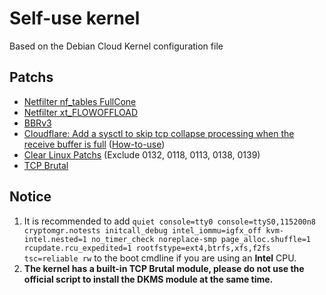 # Self-use kernel

Based on the Debian Cloud Kernel configuration file

## Patchs

- [Netfilter nf_tables FullCone](https://gitlab.com/xanmod/linux-patches/-/blob/master/linux-6.6.y-xanmod/net/netfilter/0001-netfilter-Add-netfilter-nf_tables-fullcone-support.patch?ref_type=heads)
- [Netfilter xt_FLOWOFFLOAD](https://gitlab.com/xanmod/linux-patches/-/blob/master/linux-6.6.y-xanmod/net/netfilter/0002-netfilter-add-xt_FLOWOFFLOAD-target.patch?ref_type=heads)
- [BBRv3](https://gitlab.com/xanmod/linux-patches/-/tree/master/linux-6.6.y-xanmod/net/tcp/bbr3?ref_type=heads)
- [Cloudflare: Add a sysctl to skip tcp collapse processing when the receive  buffer is full](https://gitlab.com/xanmod/linux-patches/-/blob/master/linux-6.6.y-xanmod/net/tcp/cloudflare/0001-tcp-Add-a-sysctl-to-skip-tcp-collapse-processing-whe.patch?ref_type=heads) ([How-to-use](https://blog.cloudflare.com/optimizing-tcp-for-high-throughput-and-low-latency/))
- [Clear Linux Patchs](https://github.com/clearlinux-pkgs/linux) (Exclude 0132, 0118, 0113, 0138, 0139)
- [TCP Brutal](https://gist.github.com/love4taylor/111d56cd2b1dc149cba6d80f617f47b1)

## Notice

1. It is recommended to add `quiet console=tty0 console=ttyS0,115200n8 cryptomgr.notests initcall_debug intel_iommu=igfx_off kvm-intel.nested=1 no_timer_check noreplace-smp page_alloc.shuffle=1 rcupdate.rcu_expedited=1 rootfstype=ext4,btrfs,xfs,f2fs tsc=reliable rw` to the boot cmdline if you are using an **Intel** CPU.
2. **The kernel has a built-in TCP Brutal module, please do not use the official script to install the DKMS module at the same time.**
